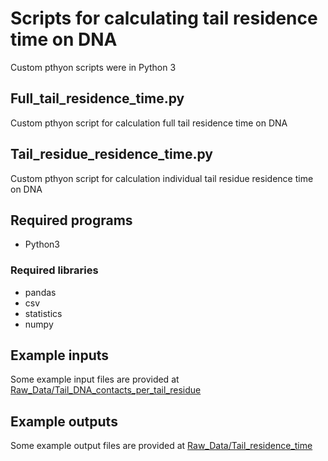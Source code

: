 # Scripts for calculating tail residence time on DNA
Custom pthyon scripts were in Python 3

## Full_tail_residence_time.py

Custom pthyon script for calculation full tail residence time on DNA

## Tail_residue_residence_time.py

Custom pthyon script for calculation individual tail residue residence time on DNA

 
## Required programs

* Python3

### Required libraries

* pandas
* csv
* statistics
* numpy

## Example inputs

Some example input files are provided at [Raw_Data/Tail_DNA_contacts_per_tail_residue](https://github.com/yunhuip/Supplementary-data-for-Peng-et-al-2021/tree/main/Raw_Data/Tail_DNA_contacts_per_tail_residue)
 

## Example outputs

Some example output files are provided at [Raw_Data/Tail_residence_time](https://github.com/yunhuip/Supplementary-data-for-Peng-et-al-2021/tree/main/Raw_Data/Tail_residence_time)




